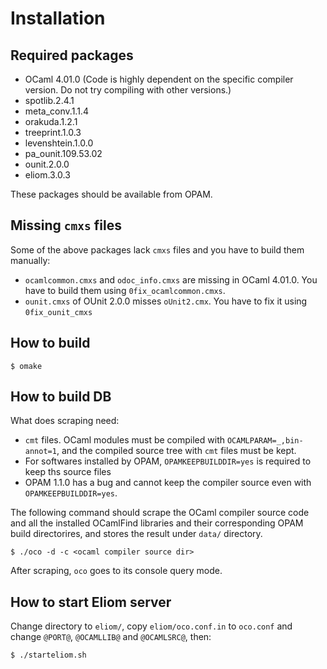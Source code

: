 Installation
===========================

Required packages
---------------------------

* OCaml 4.01.0 (Code is highly dependent on the specific compiler version. Do not try compiling with other versions.)
* spotlib.2.4.1
* meta_conv.1.1.4
* orakuda.1.2.1
* treeprint.1.0.3
* levenshtein.1.0.0
* pa_ounit.109.53.02
* ounit.2.0.0
* eliom.3.0.3

These packages should be available from OPAM. 

Missing `cmxs` files
---------------------------

Some of the above packages lack `cmxs` files and you have to build them manually:

* `ocamlcommon.cmxs` and `odoc_info.cmxs` are missing in OCaml 4.01.0. You have to build them using `0fix_ocamlcommon.cmxs`.
* `ounit.cmxs` of OUnit 2.0.0 misses `oUnit2.cmx`. You have to fix it using `0fix_ounit_cmxs`

How to build
---------------------------

```shell
$ omake
```

How to build DB
---------------------------

What does scraping need:

* `cmt` files. OCaml modules must be compiled with `OCAMLPARAM=_,bin-annot=1`, and the compiled source tree with `cmt` files must be kept.
* For softwares installed by OPAM, `OPAMKEEPBUILDDIR=yes` is required to keep ths source files
* OPAM 1.1.0 has a bug and cannot keep the compiler source even with `OPAMKEEPBUILDDIR=yes`.

The following command should scrape the OCaml compiler source code and all the installed OCamlFind libraries and their corresponding OPAM build directorires, and stores the result under `data/` directory.

```shell
$ ./oco -d -c <ocaml compiler source dir>
```

After scraping, `oco` goes to its console query mode.

How to start Eliom server
---------------------------------

Change directory to `eliom/`, copy `eliom/oco.conf.in` to `oco.conf` and change `@PORT@`, `@OCAMLLIB@` and `@OCAMLSRC@`, then:

```shell
$ ./starteliom.sh
```

